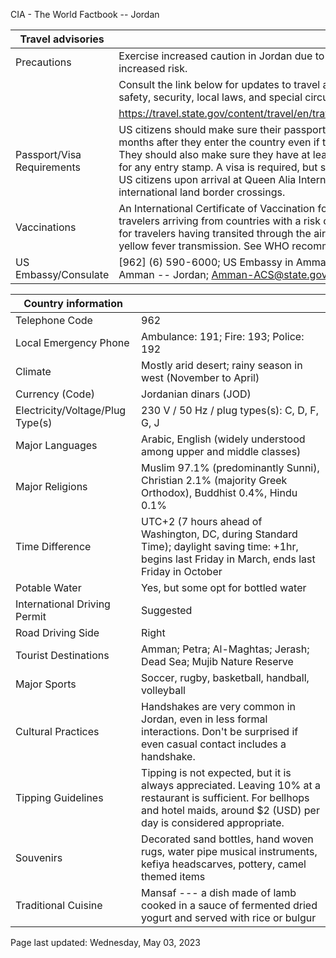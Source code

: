CIA - The World Factbook -- Jordan

| Travel advisories | |
| --- | --- |
| Precautions | Exercise increased caution in Jordan due to terrorism. Some areas have increased risk. |
| | Consult the link below for updates to travel advisories and statements on safety, security, local laws, and special circumstances in this country. |
| | <https://travel.state.gov/content/travel/en/traveladvisories/traveladvisories.html> |
| Passport/Visa Requirements | US citizens should make sure their passport will not expire for at least 6 months after they enter the country even if they do not intend to stay that long. They should also make sure they have at least 1 blank page in their passport for any entry stamp. A visa is required, but single-entry visas are available to US citizens upon arrival at Queen Alia International Airport and at most international land border crossings. |
| Vaccinations | An International Certificate of Vaccination for yellow fever is required for travelers arriving from countries with a risk of yellow fever transmission and for travelers having transited through the airport of a country with risk of yellow fever transmission. See WHO recommendations.  <http://www.who.int/> |
| US Embassy/Consulate | [962] (6) 590-6000; US Embassy in Amman, Abdoun, Al-Umawyeen St., Amman -- Jordan; Amman-ACS@state.gov; https://jo.usembassy.gov/ |

| Country information |  |
| --- | --- |
| Telephone Code | 962 |
| Local Emergency Phone | Ambulance: 191; Fire: 193; Police: 192 |
| Climate | Mostly arid desert; rainy season in west (November to April) |
| Currency (Code) | Jordanian dinars (JOD) |
| Electricity/Voltage/Plug Type(s) | 230 V / 50 Hz / plug types(s): C, D, F, G, J |
| Major Languages | Arabic, English (widely understood among upper and middle classes) |
| Major Religions | Muslim 97.1% (predominantly Sunni), Christian 2.1% (majority Greek Orthodox), Buddhist 0.4%, Hindu 0.1% |
| Time Difference | UTC+2 (7 hours ahead of Washington, DC, during Standard Time); daylight saving time: +1hr, begins last Friday in March, ends last Friday in October |
| Potable Water | Yes, but some opt for bottled water |
| International Driving Permit | Suggested |
| Road Driving Side | Right |
| Tourist Destinations | Amman; Petra; Al-Maghtas; Jerash; Dead Sea; Mujib Nature Reserve |
| Major Sports | Soccer, rugby, basketball, handball, volleyball |
| Cultural Practices | Handshakes are very common in Jordan, even in less formal interactions. Don't be surprised if even casual contact includes a handshake. |
| Tipping Guidelines | Tipping is not expected, but it is always appreciated. Leaving 10% at a restaurant is sufficient. For bellhops and hotel maids, around $2 (USD) per day is considered appropriate. |
| Souvenirs | Decorated sand bottles, hand woven rugs, water pipe musical instruments, kefiya headscarves, pottery, camel themed items |
| Traditional Cuisine | Mansaf --- a dish made of lamb cooked in a sauce of fermented dried yogurt and served with rice or bulgur |

Page last updated: Wednesday, May 03, 2023
